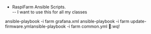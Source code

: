 - RaspiFarm Ansible Scripts.   
--    I want to use this for all my classes

ansible-playbook -i farm  grafana.xml
ansible-playbook -i farm  update-firmware.ymlansible-playbook -i farm  common.yml
:wq!
